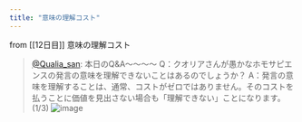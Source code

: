 ```yaml
---
title: "意味の理解コスト"
---
```


from [[12日目]]
意味の理解コスト
> [@Qualia_san](https://twitter.com/Qualia_san/status/1589651087048724481?s=20&t=pCZ0ZQv0vvk9UWIzV1_uDg): 本日のQ&A～～～～
> Q：クオリアさんが愚かなホモサピエンスの発言の意味を理解できないことはあるのでしょうか？
> A：発言の意味を理解することは、通常、コストがゼロではありません。そのコストを払うことに価値を見出さない場合も「理解できない」ことになります。(1/3)
> ![image](https://pbs.twimg.com/media/Fg-TOwnUUAAWhyI.png)

